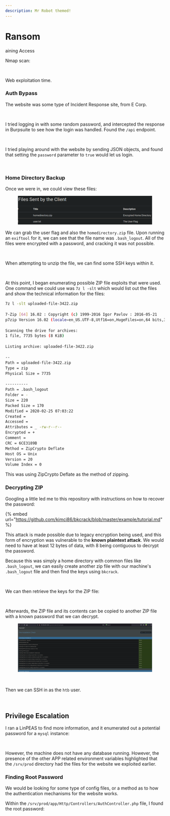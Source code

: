 ```yaml
---
description: Mr Robot themed!
---
```


# Ransom

aining Access

Nmap scan:

<figure><img src="../../../.gitbook/assets/image (427).png" alt=""><figcaption></figcaption></figure>

Web exploitation time.

### Auth Bypass

The website was some type of Incident Response site, from E Corp.

<figure><img src="../../../.gitbook/assets/image (431).png" alt=""><figcaption></figcaption></figure>

I tried logging in with some random password, and intercepted the response in Burpsuite to see how the login was handled. Found the `/api` endpoint.&#x20;

<figure><img src="../../../.gitbook/assets/image (382).png" alt=""><figcaption></figcaption></figure>

I tried playing around with the website by sending JSON objects, and found that setting the `password` parameter to `true` would let us login.

<figure><img src="../../../.gitbook/assets/image (418).png" alt=""><figcaption></figcaption></figure>

### Home Directory Backup

Once we were in, we could view these files:

<figure><img src="../../../.gitbook/assets/image (83) (1) (2).png" alt=""><figcaption></figcaption></figure>

We can grab the user flag and also the `homedirectory.zip` file. Upon running an `exiftool` for it, we can see that the file name was `.bash_logout`. All of the files were encrypted with a password, and cracking it was not possible.

<figure><img src="../../../.gitbook/assets/image (384).png" alt=""><figcaption></figcaption></figure>

When attempting to unzip the file, we can find some SSH keys within it.&#x20;

<figure><img src="../../../.gitbook/assets/image (428).png" alt=""><figcaption></figcaption></figure>

At this point, I began enumerating possible ZIP file exploits that were used. One command we could use was `7z l -slt` which would list out the files and show the technical information for the files:

```bash
7z l -slt uploaded-file-3422.zip

7-Zip [64] 16.02 : Copyright (c) 1999-2016 Igor Pavlov : 2016-05-21
p7zip Version 16.02 (locale=en_US.UTF-8,Utf16=on,HugeFiles=on,64 bits,32 CPUs AMD Ryzen 9 5900HX with Radeon Graphics         (A50F00),ASM,AES-NI)

Scanning the drive for archives:
1 file, 7735 bytes (8 KiB)

Listing archive: uploaded-file-3422.zip

--
Path = uploaded-file-3422.zip
Type = zip
Physical Size = 7735

----------
Path = .bash_logout
Folder = -
Size = 220
Packed Size = 170
Modified = 2020-02-25 07:03:22
Created = 
Accessed = 
Attributes = _ -rw-r--r--
Encrypted = +
Comment = 
CRC = 6CE3189B
Method = ZipCrypto Deflate
Host OS = Unix
Version = 20
Volume Index = 0
```

This was using ZipCrypto Deflate as the method of zipping.&#x20;

### Decrypting ZIP

Googling a little led me to this repository with instructions on how to recover the password:

{% embed url="https://github.com/kimci86/bkcrack/blob/master/example/tutorial.md" %}

This attack is made possible due to legacy encryption being used, and this form of encryption was vulnerable to the **known plaintext attack**. We would need to have at least 12 bytes of data, with 8 being contiguous to decrypt the password.&#x20;

Because this was simply a home directory with common files like `.bash_logout`, we can easily create another zip file with our machine's `.bash_logout` file and then find the keys using `bkcrack`.&#x20;

<figure><img src="../../../.gitbook/assets/image (367).png" alt=""><figcaption></figcaption></figure>

We can then retrieve the keys for the ZIP file:

<figure><img src="../../../.gitbook/assets/image (404).png" alt=""><figcaption></figcaption></figure>

Afterwards, the ZIP file and its contents can be copied to another ZIP file with a known password that we can decrypt.

<figure><img src="../../../.gitbook/assets/image (395).png" alt=""><figcaption></figcaption></figure>

<figure><img src="../../../.gitbook/assets/image (374).png" alt=""><figcaption></figcaption></figure>

Then we can SSH in as the `htb` user.

<figure><img src="../../../.gitbook/assets/image (429).png" alt=""><figcaption></figcaption></figure>

## Privilege Escalation

I ran a LinPEAS to find more information, and it enumerated out a potential password for a `mysql` instance:

<figure><img src="../../../.gitbook/assets/image (414).png" alt=""><figcaption></figcaption></figure>

However, the machine does not have any database running. However, the presence of the other APP related environment variables highlighted that the `/srv/prod` directory had the files for the website we exploited earlier.

### Finding Root Password

We would be looking for some type of config files, or a method as to how the authentication mechanisms for the website works.

Within the `/srv/prod/app/Http/Controllers/AuthController.php` file, I found the root password:

<figure><img src="../../../.gitbook/assets/image (426).png" alt=""><figcaption></figcaption></figure>
